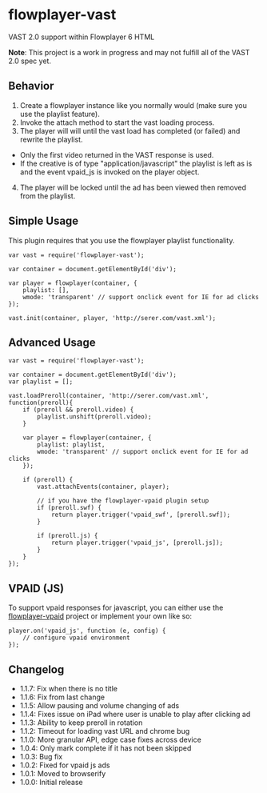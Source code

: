# flowplayer-vast
VAST 2.0 support within Flowplayer 6 HTML

**Note**: This project is a work in progress and may not fulfill all of the VAST 2.0 spec yet.

## Behavior

1. Create a flowplayer instance like you normally would (make sure you use the playlist feature).
2. Invoke the attach method to start the vast loading process.
3. The player will will until the vast load has completed (or failed) and rewrite the playlist.
 * Only the first video returned in the VAST response is used.
 * If the creative is of type "application/javascript" the playlist is left as is and the event vpaid_js is invoked on the player object.
4. The player will be locked until the ad has been viewed then removed from the playlist.

## Simple Usage

This plugin requires that you use the flowplayer playlist functionality.

```
var vast = require('flowplayer-vast');

var container = document.getElementById('div');

var player = flowplayer(container, {
    playlist: [],
    wmode: 'transparent' // support onclick event for IE for ad clicks
});

vast.init(container, player, 'http://serer.com/vast.xml');
```

## Advanced Usage

```
var vast = require('flowplayer-vast');

var container = document.getElementById('div');
var playlist = [];

vast.loadPreroll(container, 'http://serer.com/vast.xml', function(preroll){
    if (preroll && preroll.video) {
        playlist.unshift(preroll.video);
    }

    var player = flowplayer(container, {
        playlist: playlist,
        wmode: 'transparent' // support onclick event for IE for ad clicks
    });

    if (preroll) {
        vast.attachEvents(container, player);

        // if you have the flowplayer-vpaid plugin setup
        if (preroll.swf) {
            return player.trigger('vpaid_swf', [preroll.swf]);
        }

        if (preroll.js) {
            return player.trigger('vpaid_js', [preroll.js]);
        }
    }
});
```

## VPAID (JS)

To support vpaid responses for javascript, you can either use the [flowplayer-vpaid](https://github.com/mantisadnetwork/flowplayer-vpaid) project or implement your own like so:

```
player.on('vpaid_js', function (e, config) {
    // configure vpaid environment
});
```

## Changelog

* 1.1.7: Fix when there is no title
* 1.1.6: Fix from last change
* 1.1.5: Allow pausing and volume changing of ads
* 1.1.4: Fixes issue on iPad where user is unable to play after clicking ad
* 1.1.3: Ability to keep preroll in rotation
* 1.1.2: Timeout for loading vast URL and chrome bug
* 1.1.0: More granular API, edge case fixes across device
* 1.0.4: Only mark complete if it has not been skipped
* 1.0.3: Bug fix
* 1.0.2: Fixed for vpaid js ads
* 1.0.1: Moved to browserify
* 1.0.0: Initial release
